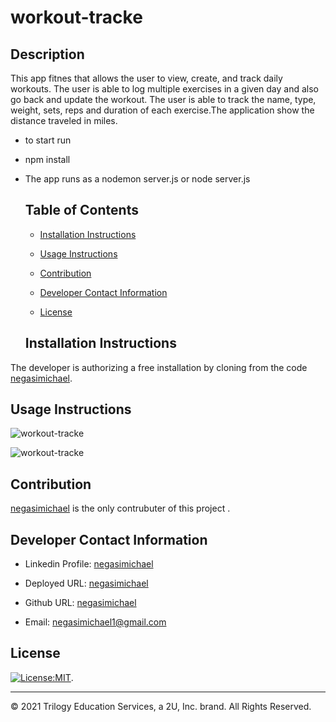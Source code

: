 # workout-tracke

## Description
This app fitnes  that allows the user to view, create, and track daily workouts. The user is able to log multiple exercises in a given day and also go back and update the workout. The user is able to track the name, type, weight, sets, reps and duration of each exercise.The application show the distance traveled in miles.

* to start run
* npm install
* The app runs as a nodemon server.js or node server.js

   ## Table of Contents
   * [Installation Instructions](#installation-instructions)
   
   * [Usage Instructions](#usage-instructions)
   
   * [Contribution](#contribution)
   
   * [Developer Contact Information](#Developer-Contact-Information)
     
  * [License](#license)


  ## Installation Instructions
The developer is authorizing a free installation by cloning from the code [negasimichael](https://github.com/negasimichael/workout-tracke).
   
   ## Usage Instructions
   

![workout-tracke](./public/Assets/Images/traker.png)

![workout-tracke](./public/assets/Images/p2.png)

## Contribution
  [negasimichael](https://github.com/negasimichael/workout-tracke) is the only contrubuter of this project .

   ## Developer Contact Information
  * Linkedin Profile: [negasimichael](https://www.linkedin.com/feed/)
  * Deployed URL: [negasimichael](https://whispering-plateau-43179.herokuapp.com/)
  * Github URL: [negasimichael](https://github.com/negasimichael/workout-tracke)

  * Email: negasimichael1@gmail.com
  
## License
   [![License:MIT](https://img.shields.io/badge/License-MIT-yellow.svg)](https://opensource.org/licenses/MIT).
 
 ------------------------------------------------------------------------------
© 2021 Trilogy Education Services, a 2U, Inc. brand. All Rights Reserved.
